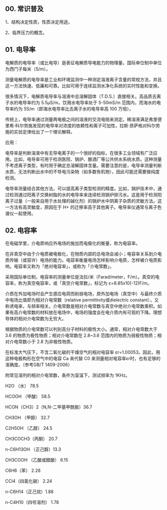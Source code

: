 ## 00. 常识普及

1、结构决定性质，性质决定用途。

2、临界压力的概念。


## 01. 电导率

电解质的电导率（或比电导）是表征电解质导电能力的物理量，国际单位制中单位为西门子每米（S/m）。

测量电解质的电导率是工业和环境监测中一种测定溶液离子含量的常规方法，并且这一方法快速、低廉和可靠。比如可用于连续监测水净化系统的实时性能和变换。

很多情况下，电解质电导率与溶液中总溶解固体（T.D.S.）直接相关。高品质去离子水的电导率约为 5.5μS/m，饮用水电导率处于 5-50mS/m 范围内，而海水的电导率约为 5S/m（即海水电导率比去离子水的电导率高 100 万倍）。

传统上，电导率通过测量两电极之间的溶液的交流电阻来测定。稀溶液满足弗里德里希·科尔劳施发现的电导率对浓度的依赖性和离子可加性，拉斯·昂萨格对科尔劳施的实验定律给出了一个理论解释。

应用：

电导率是判断溶液中有无导电离子的一个很好的指标，在很多工业领域有广泛应用。比如，电导率可用于检测医院、锅炉、酿酒厂等公共供水系统水质。这种测量不考虑离子类型，有时用于确定总溶解固体含量。需要注意的是，电导率测量判断水质，无法判断出水中的不导电污染物（如多数有机物），因此可能还需要做纯度检测。

电导率测量结合其他方法，可以提高离子类型检测的精度。比如，锅炉技术中，通过检测通过阳离子交换树脂的水的电导率来连续检测锅炉排污水。这是用于检测阳离子过量（一般来自用于水处理的碱化剂）的锅炉水中阴离子杂质的灵敏方法。这一方法有高灵敏度，原因在于 H+ 的迁移率高于其他离子。电导率仪通常与离子色谱仪一起使用。

## 02. 电容率

在电磁学里，介电质响应外电场的施加而电极化的衡量，称为电容率。

在非真空中由于介电质被电极化，在物质内部的总电场会减小；电容率关系到介电质传输（或容许）电场的能力。电容率衡量电场怎样影响介电质，怎样被介电质影响。电容率又称为「绝对电容率」，或称为「介电常数」。

采用国际单位制，电容率的测量单位是法拉/米（Farad/meter，F/m）。真空的电容率，称为真空电容率，或「真空介电常数」，标记为 ε=8.85x10(-12)F/m。

介质在外加电场时会产生感应电荷而削弱电场，原外加电场（真空中）与最终介质中电场比值即为相对介电常数（relative permittivity或dielectric constant），又称诱电率，与频率相关。介电常数是相对介电常数与真空中绝对介电常数乘积。如果有高介电常数的材料放在电场中，电场的强度会在电介质内有可观的下降。理想导体的相对介电常数为无穷大。

根据物质的介电常数可以判别高分子材料的极性大小。通常，相对介电常数大于 3.6 的物质为极性物质；相对介电常数在 2.8~3.6 范围内的物质为弱极性物质；相对介电常数小于 2.8 为非极性物质。

在标准大气压下，不含二氧化碳的干燥空气的相对电容率 εr=1.00053。因此，用这种电极构形在空气中的电容 Ca 来代替 C0 来测量相对电容率εr时，也有足够的准确度。（参考GB/T 1409-2006）

附常见溶剂的相对介电常数，条件为室温下，测试频率为 1KHz。

H2O （水） 78.5

HCOOH （甲酸） 58.5

HCON（CH3）2（N,N-二甲基甲酰胺）36.7

CH3OH （甲醇） 32.7

C2H5OH （乙醇） 24.5

CH3COCH3（丙酮） 20.7

n-C6H13OH （正己醇）13.3

CH3COOH （乙酸或醋酸） 6.15

C6H6（苯） 2.28

CCl4（四氯化碳） 2.24

n-C6H14（正己烷）1.88

n-C4H10（四号溶剂） 1.78




